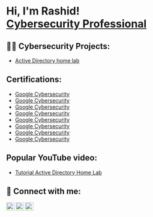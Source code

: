 <h1>Hi, I'm Rashid! <br/><a href="https://github.com/joshmadakor1"></a> <a href="https://www.linkedin.com/in/joshmadakor/">Cybersecurity Professional</a>

<h2>👨‍💻 Cybersecurity Projects:</h2>


  - [Active Directory home lab](https://github.com/Rashidkweku/ActiveDirectoryLab/blob/main/README.md)


<h2>Certifications:</h2>


- [Google Cybersecurity](https://coursera.org/share/f3c1d6ffe954423a7b5b51f462dad9e8)
- [Google Cybersecurity](https://coursera.org/share/ae907c924328493addebf3a510c6893c)
- [Google Cybersecurity](https://coursera.org/share/5450f907d617f4b26395f563f85ac1fd)
- [Google Cybersecurity](https://coursera.org/share/ae907c924328493addebf3a510c6893c)
- [Google Cybersecurity](https://coursera.org/share/ae907c924328493addebf3a510c6893c)
- [Google Cybersecurity](https://coursera.org/share/ae907c924328493addebf3a510c6893c)
- [Google Cybersecurity](https://coursera.org/share/ae907c924328493addebf3a510c6893c)
- [Google Cybersecurity](https://coursera.org/share/ae907c924328493addebf3a510c6893c)

<h2>Popular YouTube video:</h2>


- [Tutorial Active Directory Home Lab](https://www.youtube.com/watch?v=a83ASGn_V_s)


<h2> 🤳 Connect with me:</h2>

[<img align="left" alt="JoshMadakor | YouTube" width="22px" src="https://cdn.jsdelivr.net/npm/simple-icons@v3/icons/youtube.svg" />][youtube]
[<img align="left" alt="JoshMadakor | LinkedIn" width="22px" src="https://cdn.jsdelivr.net/npm/simple-icons@v3/icons/linkedin.svg" />][linkedin]
[<img align="left" alt="JoshMadakor | Instagram" width="22px" src="https://cdn.jsdelivr.net/npm/simple-icons@v3/icons/instagram.svg" />][instagram]

[youtube]: https://www.youtube.com/@IDKofficialpage
[instagram]: https://www.instagram.com/rashidkwekuaidoo/
[linkedin]: https://www.linkedin.com/in/rashid-alhassan-20ab52220/

<!--
**joshmadakor1/joshmadakor1** is a ✨ _special_ ✨ repository because its `README.md` (this file) appears on your GitHub profile.

Here are some ideas to get you started:

- 🔭 I’m currently working on ...
- 🌱 I’m currently learning ...
- 👯 I’m looking to collaborate on ...
- 🤔 I’m looking for help with ...
- 💬 Ask me about ...
- 📫 How to reach me: ...
- 😄 Pronouns: ...
- ⚡ Fun fact: ...
-->
